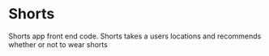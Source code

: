 # Shorts
Shorts app front end code. Shorts takes a users locations and recommends whether or not to wear shorts
